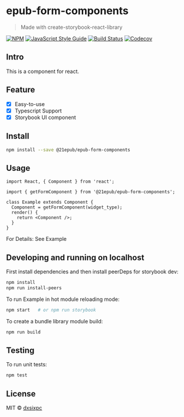 # epub-form-components

> Made with create-storybook-react-library

[![NPM](https://img.shields.io/npm/v/epub-form-components.svg)](https://www.npmjs.com/package/epub-form-components) [![JavaScript Style Guide](https://img.shields.io/badge/code_style-standard-brightgreen.svg)](https://standardjs.com) [![Build Status](https://img.shields.io/travis/com/dxsixpc/epub-form-components)](https://travis-ci.com/github/dxsixpc/epub-form-components) [![Codecov](https://img.shields.io/codecov/c/github/dxsixpc/epub-form-components)](https://codecov.io/gh/dxsixpc/epub-form-components)

## Intro

This is a component for react.

## Feature

- [x] Easy-to-use
- [x] Typescript Support
- [x] Storybook UI component

## Install

```bash
npm install --save @21epub/epub-form-components
```

## Usage

```tsx
import React, { Component } from 'react';

import { getFormComponent } from '@21epub/epub-form-components';

class Example extends Component {
  Component = getFormComponent(widget_type);
  render() {
    return <Component />;
  }
}
```

For Details: See Example

## Developing and running on localhost

First install dependencies and then install peerDeps for storybook dev:

```sh
npm install
npm run install-peers
```

To run Example in hot module reloading mode:

```sh
npm start   # or npm run storybook
```

To create a bundle library module build:

```sh
npm run build
```

## Testing

To run unit tests:

```sh
npm test
```

## License

MIT © [dxsixpc](https://github.com/dxsixpc)
